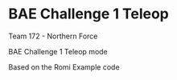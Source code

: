 # BAE Challenge 1 Teleop

Team 172 - Northern Force

BAE Challenge 1 Teleop mode

Based on the Romi Example code

